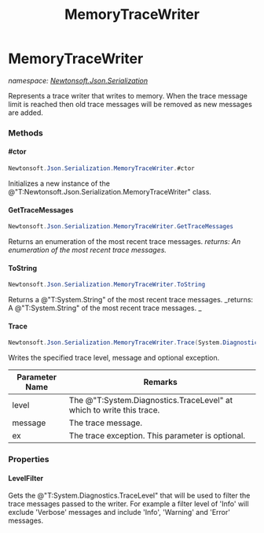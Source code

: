 ﻿---
title: MemoryTraceWriter
---

# MemoryTraceWriter
_namespace: [Newtonsoft.Json.Serialization](N-Newtonsoft.Json.Serialization.html)_

Represents a trace writer that writes to memory. When the trace message limit is
 reached then old trace messages will be removed as new messages are added.

### Methods

#### #ctor
```csharp
Newtonsoft.Json.Serialization.MemoryTraceWriter.#ctor
```
Initializes a new instance of the @"T:Newtonsoft.Json.Serialization.MemoryTraceWriter" class.

#### GetTraceMessages
```csharp
Newtonsoft.Json.Serialization.MemoryTraceWriter.GetTraceMessages
```
Returns an enumeration of the most recent trace messages.
_returns: An enumeration of the most recent trace messages._

#### ToString
```csharp
Newtonsoft.Json.Serialization.MemoryTraceWriter.ToString
```
Returns a @"T:System.String" of the most recent trace messages.
_returns: 
            A @"T:System.String" of the most recent trace messages.
            _

#### Trace
```csharp
Newtonsoft.Json.Serialization.MemoryTraceWriter.Trace(System.Diagnostics.TraceLevel,System.String,System.Exception)
```
Writes the specified trace level, message and optional exception.

|Parameter Name|Remarks|
|--------------|-------|
|level|The @"T:System.Diagnostics.TraceLevel" at which to write this trace.|
|message|The trace message.|
|ex|The trace exception. This parameter is optional.|




### Properties

#### LevelFilter
Gets the @"T:System.Diagnostics.TraceLevel" that will be used to filter the trace messages passed to the writer.
 For example a filter level of 'Info' will exclude 'Verbose' messages and include 'Info',
 'Warning' and 'Error' messages.

